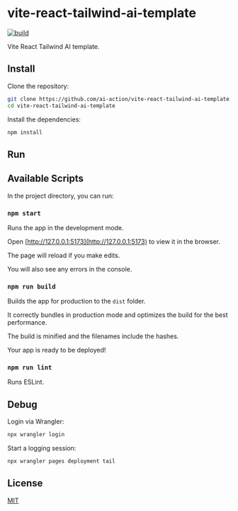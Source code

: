 # vite-react-tailwind-ai-template

[![build](https://github.com/ai-action/vite-react-tailwind-ai-template/actions/workflows/build.yml/badge.svg)](https://github.com/ai-action/vite-react-tailwind-ai-template/actions/workflows/build.yml)

Vite React Tailwind AI template.

## Install

Clone the repository:

```sh
git clone https://github.com/ai-action/vite-react-tailwind-ai-template.git
cd vite-react-tailwind-ai-template
```

Install the dependencies:

```sh
npm install
```

## Run

## Available Scripts

In the project directory, you can run:

### `npm start`

Runs the app in the development mode.

Open [http://127.0.0.1:5173](http://127.0.0.1:5173) to view it in the browser.

The page will reload if you make edits.

You will also see any errors in the console.

### `npm run build`

Builds the app for production to the `dist` folder.

It correctly bundles in production mode and optimizes the build for the best performance.

The build is minified and the filenames include the hashes.

Your app is ready to be deployed!

### `npm run lint`

Runs ESLint.

## Debug

Login via Wrangler:

```sh
npx wrangler login
```

Start a logging session:

```sh
npx wrangler pages deployment tail
```

## License

[MIT](LICENSE)
